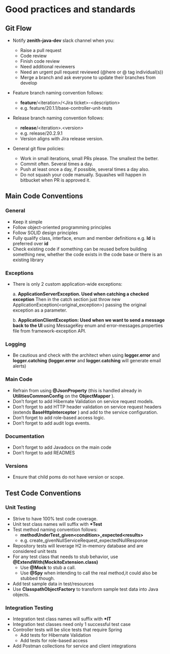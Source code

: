 # Good practices and standards

## Git Flow

- Notify **zenith-java-dev** slack channel when you:
    - Raise a pull request
    - Code review
    - Finish code review
    - Need additional reviewers
    - Need an urgent pull request reviewed (@here or @ tag individual(s))
    - Merge a branch and ask everyone to update their branches from develop
- Feature branch naming convention follows:
    - **feature**/\<iteration>/\<Jira ticket>-\<description>
    - e.g. feature/20.1.1/base-controller-unit-tests
- Release branch naming convention follows:
    - **release**/\<iteration>.\<version>
    - e.g. release/20.2.9.1
    - Version aligns with Jira release version.

- General git flow policies:
    - Work in small iterations, small PRs please. The smallest the better.
    - Commit often. Several times a day.
    - Push at least once a day, if possible, several times a day also.
    - Do not squash your code manually. Squashes will happen in bitbucket when PR is approved it.

## Main Code Conventions

### General

- Keep it simple
- Follow object-oriented programming principles
- Follow SOLID design principles
- Fully qualify class, interface, enum and member definitions e.g. **Id** is preferred over **id**
- Check existing code if something can be reused before building something new, whether the code exists in the code base
  or there is an existing library

### Exceptions

- There is only 2 custom application-wide exceptions:

  a. **ApplicationServerException. Used when catching a checked exception** Then in the catch section just throw new
  ApplicationException(<original_exception>) passing the original exception as a parameter.

  b. **ApplicationClientException: Used when we want to send a message back to the UI** using MessageKey enum and
  error-messages.properties file from framework-exception API.

### Logging

- Be cautious and check with the architect when using **logger.error** and **logger.catching** **(logger.error**
  and **logger.catching** will generate email alerts)

### Main Code

- Refrain from using **@JsonProperty** (this is handled already in **UtilitiesCommonConfig** on the **ObjectMapper** ).
- Don’t forget to add Hibernate Validation on service request models.
- Don’t forget to add HTTP header validation on service request headers (extends **BaseHttpInterceptor** ) and add to
  the service configuration.
- Don’t forget to add role-based access logic.
- Don’t forget to add audit logs events.

### Documentation

- Don’t forget to add Javadocs on the main code
- Don’t forget to add READMES

### Versions

- Ensure that child poms do not have version or scope.

## Test Code Conventions

### Unit Testing

- Strive to have 100% test code coverage.
- Unit test class names will suffix with **\*Test**
- Test method naming convention follows:
    - **methodUnderTest_given\<condition>_expected\<results>**
    - e.g. create_givenNullServiceRequest_expectedNullResponse
- Repository tests will leverage H2 in-memory database and are considered unit tests
- For any test class that needs to stub behavior, use **@ExtendWith(MockitoExtension.class)**
    - Use **@Mock** to stub a call.
    - Use **@Spy** when intending to call the real method,it could also be stubbed though.
- Add test sample data in test/resources
- Use **ClasspathObjectFactory** to transform sample test data into Java objects.

### Integration Testing

- Integration test class names will suffix with **\*IT**
- Integration test classes need only 1 successful test case
- Controller tests will be slice tests that require Spring
    - Add tests for Hibernate Validation
    - Add tests for role-based access
- Add Postman collections for service and client integrations
